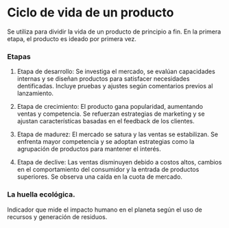 # Ciclo de vida de un producto
Se utiliza para dividir la vida de un producto de principio a fin. En la primera etapa, el producto es ideado por primera vez.

### Etapas
1. Etapa de desarrollo: Se investiga el mercado, se evalúan capacidades internas y se diseñan productos para satisfacer necesidades  dentificadas. Incluye pruebas y ajustes según comentarios previos al lanzamiento.

2. Etapa de crecimiento: El producto gana popularidad, aumentando ventas y competencia. Se refuerzan estrategias de marketing y se ajustan características basadas en el feedback de los clientes.

3. Etapa de madurez: El mercado se satura y las ventas se estabilizan. Se enfrenta mayor competencia y se adoptan estrategias como la agrupación de productos para mantener el interés.

4. Etapa de declive: Las ventas disminuyen debido a costos altos, cambios en el comportamiento del consumidor y la entrada de productos superiores. Se observa una caída en la cuota de mercado.

### La huella ecológica.

Indicador que mide el impacto humano en el planeta según el uso de recursos y generación de residuos.
